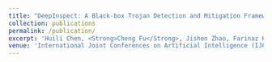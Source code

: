 ```yaml
---
title: "DeepInspect: A Black-box Trojan Detection and Mitigation Framework for Deep Neural Networks"
collection: publications
permalink: /publication/
excerpt: 'Huili Chen, <Strong>Cheng Fu</Strong>, Jishen Zhao, Farinaz Koushanfar'
venue: 'International Joint Conferences on Artificial Intelligence (IJCAI), 2019'
---
```

<!-- This paper is about the number 2. The number 3 is left for future work.
 -->

<!-- To appear! -->

<!-- [Download paper here](https://arxiv.org/abs/1810.02068) -->

<!-- Recommended citation: Your Name, You. (2010). "Paper Title Number 2." <i>Journal 1</i>. 1(2). -->
